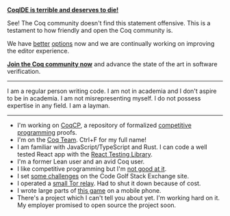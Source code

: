 [**CoqIDE is terrible and deserves to die!**](https://github.com/coq/ceps/blob/master/text/068-coqide-split.md)

See! The Coq community doesn't find this statement offensive. This is a testament to how friendly and open the Coq community is.

We have [better](https://github.com/ejgallego/coq-lsp) [options](https://github.com/coq-community/VsCoq) now and we are continually working on improving the editor experience.

**[Join the Coq community now](https://coq.zulipchat.com)** and advance the state of the art in software verification.

-----

I am a regular person writing code. I am not in academia and I don't aspire to be in academia. I am not misrepresenting myself. I do not possess expertise in any field. I am a layman.

-----

- I'm working on [CoqCP](https://github.com/huynhtrankhanh/CoqCP), a repository of formalized [competitive programming](https://en.wikipedia.org/wiki/Competitive_programming) proofs.
- I'm on the [Coq Team](https://coq.inria.fr/coq-team.html). Ctrl+F for my full name!
- I am familiar with JavaScript/TypeScript and Rust. I can code a well tested React app with the [React Testing Library](https://testing-library.com/react).
- I'm a former Lean user and an avid Coq user.
- I like competitive programming but I'm [not good at it](https://codeforces.com/profile/huynhtrankhanh).
- I set [some challenges](https://codegolf.stackexchange.com/users/103581/hu%e1%bb%b3nh-tr%e1%ba%a7n-khanh) on the Code Golf Stack Exchange site.
- I operated a [small Tor relay](https://metrics.torproject.org/rs.html#details/35AD2E229704BE679FDB97B36A59E11F06EBF4B8). Had to shut it down because of cost.
- I wrote large parts of [this game](https://github.com/huynhtrankhanh/Crusgkeo) on a mobile phone.
- There's a project which I can't tell you about yet. I'm working hard on it. My employer promised to open source the project soon.
